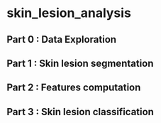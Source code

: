 # skin_lesion_analysis

## Part 0 : Data Exploration

## Part 1 : Skin lesion segmentation

## Part 2 : Features computation

## Part 3 : Skin lesion classification
